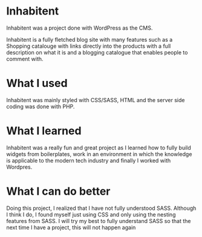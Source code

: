 <H1> Inhabitent </h1>




<p> Inhabitent was a project done with WordPress as the CMS. </p>
<p> Inhabitent is a fully fletched blog site with many features such as a Shopping catalouge with
    links directly into the products with a full description on what it is and a blogging catalogue that enables
    people to comment with. </p>
    
<h1> What I used </h1>
<p> Inhabitent was mainly styled with CSS/SASS, HTML and the server side coding was done with PHP. </p>

<h1> What I learned </h1>
<p> Inhabitent was a really fun and great project as I learned how to fully build widgets from boilerplates, 
    work in an environment in which the knowledge is applicable to the modern tech industry and finally I worked with Wordpres.
  
<h1> What I can do better </h1>
<p> Doing this project, I realized that I have not fully understood SASS. Although I think I do, I found myself just using CSS and only using the nesting features from SASS. I will try my best to fully understand SASS so that the next time I have a project, this will not happen again </p>
